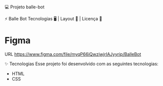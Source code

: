  
💻 Projeto balle-bot

⚡ Balle Bot 
Tecnologias 🖥️   |    Layout 🎨   |    Licença 📖

# Figma
URL https://www.figma.com/file/myqP66iQwzjwjrIAJyyrip/BalleBot


✨ Tecnologias
Esse projeto foi desenvolvido com as seguintes tecnologias:

* HTML
* CSS
